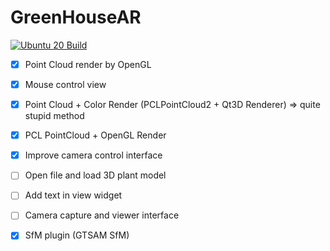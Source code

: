# GreenHouseAR

[![Ubuntu 20 Build](https://github.com/lacie-life/GreenHouseAR/actions/workflows/main.yml/badge.svg)](https://github.com/acie-life/GreenHouseAR/actions/workflows/main.yml)

- [x] Point Cloud render by OpenGL
- [x] Mouse control view
- [x] Point Cloud + Color Render (PCLPointCloud2 + Qt3D Renderer) => quite stupid method
- [x] PCL PointCloud + OpenGL Render
- [x] Improve camera control interface
- [ ] Open file and load 3D plant model 
- [ ] Add text in view widget
- [ ] Camera capture and viewer interface
- [x] SfM plugin (GTSAM SfM)

